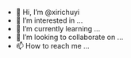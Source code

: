 - 👋 Hi, I’m @xirichuyi
- 👀 I’m interested in ...
- 🌱 I’m currently learning ...
- 💞️ I’m looking to collaborate on ...
- 📫 How to reach me ...

<!---
xirichuyi/xirichuyi is a ✨ special ✨ repository because its `README.md` (this file) appears on your GitHub profile.
You can click the Preview link to take a look at your changes.
--->
